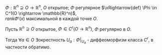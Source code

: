 $\Phi: \mathbb{R}^n \supseteq O \rightarrow \mathbb{R}^n$, $O$ открытое;  $\Phi$ регулярное $\xRightarrow{def} \Phi \in C^1(O \rightarrow \mathbb{R}^n)$,  
$rank \Phi'(x)$ максимальной в каждой точке $O$.  

Пусть $\mathbb{R}^n \supseteq O$ открытое, $\Phi \in C^r(O \rightarrow \mathbb{R}^n)$,  $\Phi$ регулярно в $O$.  

Тогда $\forall a \in O \ \exists \text{окрестность } U_a: \Phi |_{U_a}$ - диффеоморфизм класса $C^r$, в частности обратимо.